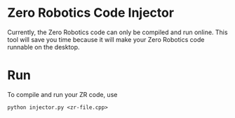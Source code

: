 # Zero Robotics Code Injector

Currently, the Zero Robotics code can only be compiled and run online.  This tool will save you time because it will make your Zero Robotics code runnable on the desktop.

# Run

To compile and run your ZR code, use

```
python injector.py <zr-file.cpp>
```